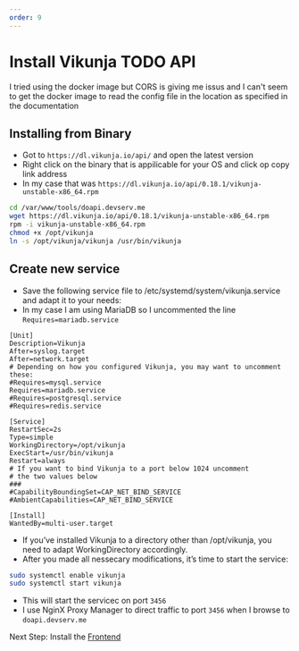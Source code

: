 ```yaml
--- 
order: 9
---
```

# Install Vikunja TODO API

I tried using the docker image but CORS is giving me issus and I can't seem to get the docker image to read the config file in the location as specified in the documentation

## Installing from Binary

- Got to `https://dl.vikunja.io/api/` and open the latest version
- Right click on the binary that is appilicable for your OS and click op copy link address
- In my case that was `https://dl.vikunja.io/api/0.18.1/vikunja-unstable-x86_64.rpm`

```sh
cd /var/www/tools/doapi.devserv.me
wget https://dl.vikunja.io/api/0.18.1/vikunja-unstable-x86_64.rpm
rpm -i vikunja-unstable-x86_64.rpm
chmod +x /opt/vikunja
ln -s /opt/vikunja/vikunja /usr/bin/vikunja
```

## Create new service

- Save the following service file to /etc/systemd/system/vikunja.service and adapt it to your needs:
- In my case I am using MariaDB so I uncommented the line `Requires=mariadb.service`
```service
[Unit]
Description=Vikunja
After=syslog.target
After=network.target
# Depending on how you configured Vikunja, you may want to uncomment these:
#Requires=mysql.service
Requires=mariadb.service
#Requires=postgresql.service
#Requires=redis.service

[Service]
RestartSec=2s
Type=simple
WorkingDirectory=/opt/vikunja
ExecStart=/usr/bin/vikunja
Restart=always
# If you want to bind Vikunja to a port below 1024 uncomment
# the two values below
###
#CapabilityBoundingSet=CAP_NET_BIND_SERVICE
#AmbientCapabilities=CAP_NET_BIND_SERVICE

[Install]
WantedBy=multi-user.target
```

- If you’ve installed Vikunja to a directory other than /opt/vikunja, you need to adapt WorkingDirectory accordingly.
- After you made all nessecary modifications, it’s time to start the service:

```sh
sudo systemctl enable vikunja
sudo systemctl start vikunja
```

- This will start the servicec on port `3456`
- I use NginX Proxy Manager to direct traffic to port `3456` when I browse to `doapi.devserv.me`

Next Step: Install the [Frontend](vikunjaFrontend.md)

